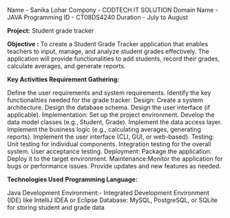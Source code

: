 Name - Sanika Lohar
Compony - CODTECH IT SOLUTION
Domain Name - JAVA Programming 
ID - CT08DS4240
Duration - July to August


**Project:** Student grade tracker

**Objective :** To create a Student Grade Tracker application that enables teachers to input, manage, and analyze student grades effectively. The application will provide functionalities to add students, record their grades, calculate averages, and generate reports.

**Key Activities Requirement Gathering:**

Define the user requirements and system requirements. Identify the key functionalities needed for the grade tracker. Design:
Create a system architecture. Design the database schema. Design the user interface (if applicable). Implementation:
Set up the project environment. Develop the data model classes (e.g., Student, Grade). Implement the data access layer. Implement the business logic (e.g., calculating averages, generating reports). Implement the user interface (CLI, GUI, or web-based). Testing:
Unit testing for individual components. Integration testing for the overall system. User acceptance testing. Deployment: Package the application. Deploy it to the target environment. Maintenance:Monitor the application for bugs or performance issues. Provide updates and new features as needed.

**Technologies Used**
**Programming Language:**

Java Development Environment:- 
Integrated Development Environment (IDE) like IntelliJ IDEA or Eclipse Database:
MySQL, PostgreSQL, or SQLite for storing student and grade data
